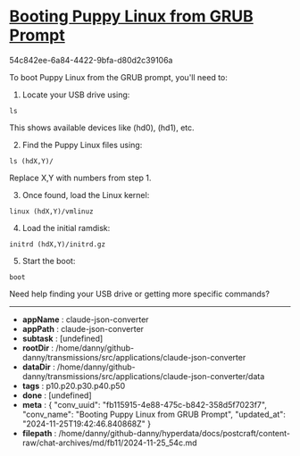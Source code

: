 # [Booting Puppy Linux from GRUB Prompt](https://claude.ai/chat/fb115915-4e88-475c-b842-358d5f7023f7)

54c842ee-6a84-4422-9bfa-d80d2c39106a

 To boot Puppy Linux from the GRUB prompt, you'll need to:

1. Locate your USB drive using:
```
ls
```
This shows available devices like (hd0), (hd1), etc.

2. Find the Puppy Linux files using:
```
ls (hdX,Y)/
```
Replace X,Y with numbers from step 1.

3. Once found, load the Linux kernel:
```
linux (hdX,Y)/vmlinuz
```

4. Load the initial ramdisk:
```
initrd (hdX,Y)/initrd.gz
```

5. Start the boot:
```
boot
```

Need help finding your USB drive or getting more specific commands?

---

* **appName** : claude-json-converter
* **appPath** : claude-json-converter
* **subtask** : [undefined]
* **rootDir** : /home/danny/github-danny/transmissions/src/applications/claude-json-converter
* **dataDir** : /home/danny/github-danny/transmissions/src/applications/claude-json-converter/data
* **tags** : p10.p20.p30.p40.p50
* **done** : [undefined]
* **meta** : {
  "conv_uuid": "fb115915-4e88-475c-b842-358d5f7023f7",
  "conv_name": "Booting Puppy Linux from GRUB Prompt",
  "updated_at": "2024-11-25T19:42:46.840868Z"
}
* **filepath** : /home/danny/github-danny/hyperdata/docs/postcraft/content-raw/chat-archives/md/fb11/2024-11-25_54c.md
